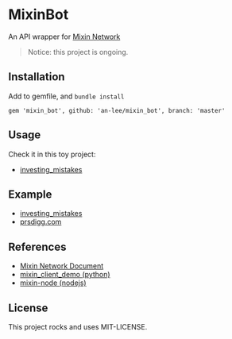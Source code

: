 # MixinBot

An API wrapper for [Mixin Network](https://developers.mixin.one/api)

> Notice: this project is ongoing.

## Installation

Add to gemfile, and `bundle install`

```
gem 'mixin_bot', github: 'an-lee/mixin_bot', branch: 'master'
```

## Usage

Check it in this toy project:

- [investing_mistakes](https://github.com/an-lee/investing_mistakes)

## Example

- [investing_mistakes](https://github.com/an-lee/investing_mistakes)
- [prsdigg.com](https://prsdigg.com)

## References

- [Mixin Network Document](https://developers.mixin.one/api)
- [mixin_client_demo (python)](https://github.com/myrual/mixin_client_demo)
- [mixin-node (nodejs)](https://github.com/virushuo/mixin-node)

## License

This project rocks and uses MIT-LICENSE.
